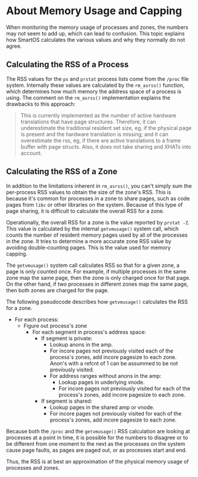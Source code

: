 # About Memory Usage and Capping

When monitoring the memory usage of processes and zones, the numbers may
not seem to add up, which can lead to confusion. This topic explains how
SmartOS calculates the various values and why they normally do not
agree.

## Calculating the RSS of a Process

The RSS values for the `ps` and `prstat` process lists come from
the `/proc` file system. Internally these values are calculated by
the `rm_asrss()` function, which determines how much memory the address
space of a process is using. The comment on
the `rm_asrss()` implementation explains the drawbacks to this approach:

> This is currently implemented as the number of active hardware
> translations that have page structures. Therefore, it can
> underestimate the traditional resident set size, eg, if the physical
> page is present and the hardware translation is missing; and it can
> overestimate the rss, eg, if there are active translations to a frame
> buffer with page structs. Also, it does not take sharing and XHATs
> into account.

## Calculating the RSS of a Zone

In addition to the limitations inherent in `rm_asrss()`, you can't
simply sum the per-process RSS values to obtain the size of the zone's
RSS. This is because it's common for processes in a zone to share pages,
such as code pages from `libc` or other libraries on the system. Because
of this type of page sharing, it is difficult to calculate the overall
RSS for a zone.

Operationally, the overall RSS for a zone is the value reported
by `prstat -Z`. This value is calculated by the
internal `getvmusage()` system call, which counts the number of resident
memory pages used by all of the processes in the zone. It tries to
determine a more accurate zone RSS value by avoiding double-counting
pages. This is the value used for memory capping.

The `getvmusage()` system call calculates RSS so that for a given zone,
a page is only counted once. For example, if multiple processes in the
same zone map the same page, then the zone is only charged once for that
page. On the other hand, if two processes in different zones map the
same page, then both zones are charged for the page.

The following pseudocode describes how `getvmusage()` calculates the RSS
for a zone.

- For each process:
    - Figure out process's zone
        - For each segment in process's address space:
            - If segment is private:
                - Lookup anons in the amp.
                - For incore pages not previously visited each of the process's zones,
                  add incore pagesize to each zone. Anon's with a refcnt of 1 can
                  be assummed to be not previously visited.
                - For address ranges without anons in the amp:
                    - Lookup pages in underlying vnode.
                    - For incore pages not previously visited for each of the process's
                  zones, add incore pagesize to each zone.
            - If segment is shared:
                - Lookup pages in the shared amp or vnode.
                - For incore pages not previously visited for each of
                  the process's zones, add incore pagesize to each zone.

Because both the `/proc` and the `getvmusage()` RSS calculation are
looking at processes at a point in time, it is possible for the numbers
to disagree or to be different from one moment to the next as the
processes on the system cause page faults, as pages are paged out, or as
processes start and end.

Thus, the RSS is at best an approximation of the physical memory usage
of processes and zones.
